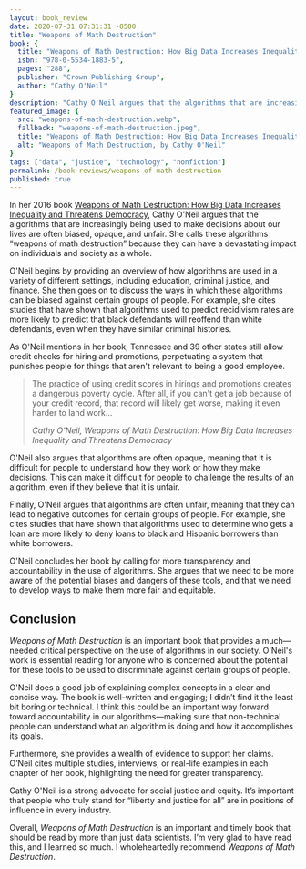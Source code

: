 ```yaml
---
layout: book_review
date: 2020-07-31 07:31:31 -0500
title: "Weapons of Math Destruction"
book: {
  title: "Weapons of Math Destruction: How Big Data Increases Inequality and Threatens Democracy",
  isbn: "978-0-5534-1883-5",
  pages: "288",
  publisher: "Crown Publishing Group",
  author: "Cathy O'Neil"
}
description: "Cathy O'Neil argues that the algorithms that are increasingly being used to make decisions about our lives are often biased, opaque, and unfair."
featured_image: {
  src: "weapons-of-math-destruction.webp",
  fallback: "weapons-of-math-destruction.jpeg",
  title: "Weapons of Math Destruction: How Big Data Increases Inequality and Threatens Democracy",
  alt: "Weapons of Math Destruction, by Cathy O'Neil"
}
tags: ["data", "justice", "technology", "nonfiction"]
permalink: /book-reviews/weapons-of-math-destruction
published: true
---
```


In her 2016 book <a href="https://www.penguinrandomhouse.com/books/241363/weapons-of-math-destruction-by-cathy-oneil/" class="italic" target="_blank">Weapons of Math Destruction: How Big Data Increases Inequality and Threatens Democracy</a>, Cathy O'Neil argues that the algorithms that are increasingly being used to make decisions about our lives are often biased, opaque, and unfair. She calls these algorithms <q>weapons of math destruction</q> because they can have a devastating impact on individuals and society as a whole.

O'Neil begins by providing an overview of how algorithms are used in a variety of different settings, including education, criminal justice, and finance. She then goes on to discuss the ways in which these algorithms can be biased against certain groups of people. For example, she cites studies that have shown that algorithms used to predict recidivism rates are more likely to predict that black defendants will reoffend than white defendants, even when they have similar criminal histories.

As O'Neil mentions in her book, Tennessee and 39 other states still allow credit checks for hiring and promotions, perpetuating a system that punishes people for things that aren't relevant to being a good employee.

> The practice of using credit scores in hirings and promotions creates a dangerous poverty cycle. After all, if you can't get a job because of your credit record, that record will likely get worse, making it even harder to land work&hellip;
>
> <cite>Cathy O'Neil, Weapons of Math Destruction: How Big Data Increases Inequality and Threatens Democracy</cite>

O'Neil also argues that algorithms are often opaque, meaning that it is difficult for people to understand how they work or how they make decisions. This can make it difficult for people to challenge the results of an algorithm, even if they believe that it is unfair.

Finally, O'Neil argues that algorithms are often unfair, meaning that they can lead to negative outcomes for certain groups of people. For example, she cites studies that have shown that algorithms used to determine who gets a loan are more likely to deny loans to black and Hispanic borrowers than white borrowers.

O'Neil concludes her book by calling for more transparency and accountability in the use of algorithms. She argues that we need to be more aware of the potential biases and dangers of these tools, and that we need to develop ways to make them more fair and equitable.
## Conclusion

*Weapons of Math Destruction* is an important book that provides a much&mdash;needed critical perspective on the use of algorithms in our society. O'Neil's work is essential reading for anyone who is concerned about the potential for these tools to be used to discriminate against certain groups of people.

O'Neil does a good job of explaining complex concepts in a clear and concise way. The book is well-written and engaging; I didn’t find it the least bit boring or technical. I think this could be an important way forward toward accountability in our algorithms—making sure that non-technical people can understand what an algorithm is doing and how it accomplishes its goals.

Furthermore, she provides a wealth of evidence to support her claims. O’Neil cites multiple studies, interviews, or real-life examples in each chapter of her book, highlighting the need for greater transparency.

Cathy O'Neil is a strong advocate for social justice and equity. It’s important that people who truly stand for “liberty and justice for all” are in positions of influence in every industry.

Overall, *Weapons of Math Destruction* is an important and timely book that should be read by more than just data scientists. I’m very glad to have read this, and I learned so much. I wholeheartedly recommend *Weapons of Math Destruction*.